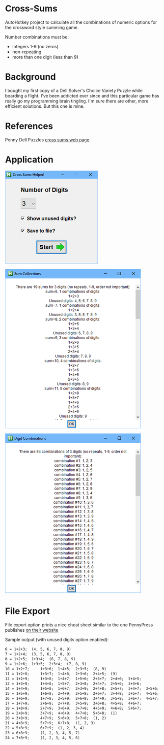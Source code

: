 # Cross-Sums
AutoHotkey project to calculate all the combinations of numeric options for the crossword style summing game.

Number combinations must be: 
* integers 1-9 (no zeros)
* non-repeating
* more than one digit (less than 9)

# Background
I bought my first copy of a Dell Solver's Choice Variety Puzzle while boarding a flight. I've been addicted ever since and this particular game has really go my programming brain tingling.  I'm sure there are other, more efficient solutions.  But this one is mine.

# References

Penny Dell Puzzles [cross sums web page](https://www.pennydellpuzzles.com/?s=cross+sums)

# Application 

![main window](main_window.png "Main GUI window")

![collections report](sum_collections.png "Sum report")

![combinations report](digit_combinations.png "Digit combinations")


# File Export 

File export option prints a nice cheat sheet similar to the one PennyPress publishes [on their website](https://www.pennydellpuzzles.com/wp-content/uploads/2019/01/sum-sample-page.pdf)

Sample output (with unused digits option enabled):

	6 = 1+2+3; 	(4, 5, 6, 7, 8, 9)
	7 = 1+2+4; 	(3, 5, 6, 7, 8, 9)
	8 = 1+2+5; 	1+3+4; 	(6, 7, 8, 9)
	9 = 1+2+6; 	1+3+5; 	2+3+4; 	(7, 8, 9)
	10 = 1+2+7; 	1+3+6; 	1+4+5; 	2+3+5; 	(8, 9)
	11 = 1+2+8; 	1+3+7; 	1+4+6; 	2+3+6; 	2+4+5; 	(9)
	12 = 1+2+9; 	1+3+8; 	1+4+7; 	1+5+6; 	2+3+7; 	2+4+6; 	3+4+5; 	
	13 = 1+3+9; 	1+4+8; 	1+5+7; 	2+3+8; 	2+4+7; 	2+5+6; 	3+4+6; 	
	14 = 1+4+9; 	1+5+8; 	1+6+7; 	2+3+9; 	2+4+8; 	2+5+7; 	3+4+7; 	3+5+6; 	
	15 = 1+5+9; 	1+6+8; 	2+4+9; 	2+5+8; 	2+6+7; 	3+4+8; 	3+5+7; 	4+5+6; 	
	16 = 1+6+9; 	1+7+8; 	2+5+9; 	2+6+8; 	3+4+9; 	3+5+8; 	3+6+7; 	4+5+7; 	
	17 = 1+7+9; 	2+6+9; 	2+7+8; 	3+5+9; 	3+6+8; 	4+5+8; 	4+6+7; 	
	18 = 1+8+9; 	2+7+9; 	3+6+9; 	3+7+8; 	4+5+9; 	4+6+8; 	5+6+7; 	
	19 = 2+8+9; 	3+7+9; 	4+6+9; 	4+7+8; 	5+6+8; 	(1)
	20 = 3+8+9; 	4+7+9; 	5+6+9; 	5+7+8; 	(1, 2)
	21 = 4+8+9; 	5+7+9; 	6+7+8; 	(1, 2, 3)
	22 = 5+8+9; 	6+7+9; 	(1, 2, 3, 4)
	23 = 6+8+9; 	(1, 2, 3, 4, 5, 7)
	24 = 7+8+9; 	(1, 2, 3, 4, 5, 6)

